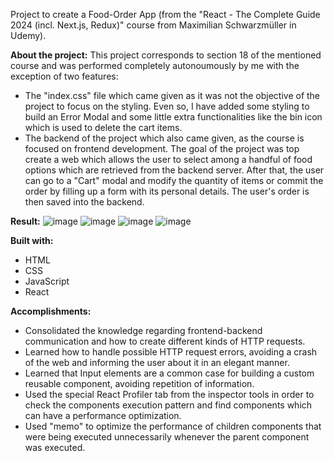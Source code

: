 Project to create a Food-Order App (from the "React - The Complete Guide 2024 (incl. Next.js, Redux)" course from Maximilian Schwarzmüller in Udemy).

**About the project:** This project corresponds to section 18 of the mentioned course and was performed completely autonoumously by me with the exception of two features:
- The "index.css" file which came given as it was not the objective of the project to focus on the styling. Even so, I have added some styling to build an Error Modal and some little extra functionalities like the bin icon which is used to delete the cart items.
- The backend of the project which also came given, as the course is focused on frontend development.
The goal of the project was top create a web which allows the user to select among a handful of food options which are retrieved from the backend server. After that, the user can go to a "Cart" modal and modify the quantity of items or commit the order by filling up a form with its personal details. The user's order is then saved into the backend.

**Result:**
![image](https://github.com/user-attachments/assets/687f4e41-4823-4ec5-8f2c-11c91c91ff3b)
![image](https://github.com/user-attachments/assets/d7c8a800-c767-46d4-985f-ba53184e4f69)
![image](https://github.com/user-attachments/assets/79e1e35a-64e8-4380-b3e0-a41196ebbcf2)
![image](https://github.com/user-attachments/assets/bf1c0ba0-1f83-4593-92fa-c21a08b5de8f)

**Built with:**
- HTML
- CSS
- JavaScript
- React

**Accomplishments:**
- Consolidated the knowledge regarding frontend-backend communication and how to create different kinds of HTTP requests.
- Learned how to handle possible HTTP request errors, avoiding a crash of the web and informing the user about it in an elegant manner.
- Learned that Input elements are a common case for building a custom reusable component, avoiding repetition of information.
- Used the special React Profiler tab from the inspector tools in order to check the components execution pattern and find components which can have a performance optimization.
- Used "memo" to optimize the performance of children components that were being executed unnecessarily whenever the parent component was executed. 
